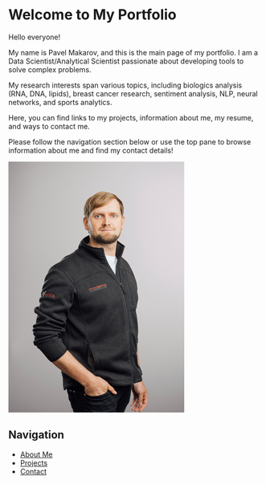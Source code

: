 # Welcome to My Portfolio

Hello everyone! 

My name is Pavel Makarov, and this is the main page of my portfolio. I am a Data Scientist/Analytical Scientist passionate about developing tools to solve complex problems.

My research interests span various topics, including biologics analysis (RNA, DNA, lipids), breast cancer research, sentiment analysis, NLP, neural networks, and sports analytics.

Here, you can find links to my projects, information about me, my resume, and ways to contact me.

Please follow the navigation section below or use the top pane to browse information about me and find my contact details!



![Cover_Picture](/assets/images/resized_cover.png)



## Navigation

- [About Me](#about)
- [Projects](#projects)
- [Contact](#contact)

